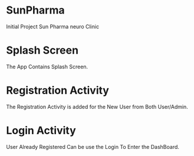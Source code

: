 # SunPharma
Initial Project Sun Pharma neuro Clinic

# Splash Screen
The App Contains Splash Screen.

# Registration Activity
The Registration Activity is added for the New User from Both User/Admin.

# Login Activity
User Already Registered Can be use the Login To Enter the DashBoard.


